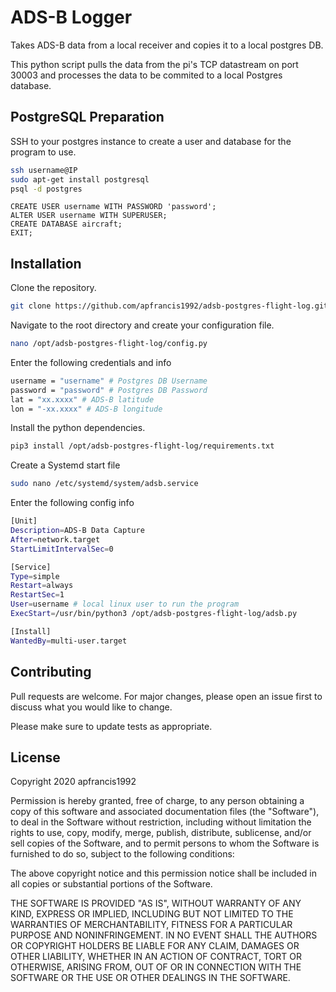 # ADS-B Logger
Takes ADS-B data from a local receiver and copies it to a local postgres DB.

This python script pulls the data from the pi's TCP datastream on port 30003 and processes the data to be commited to a local Postgres database.

## PostgreSQL Preparation

SSH to your postgres instance to create a user and database for the program to use.
```bash
ssh username@IP
sudo apt-get install postgresql
psql -d postgres
```

```
CREATE USER username WITH PASSWORD 'password'; 
ALTER USER username WITH SUPERUSER;
CREATE DATABASE aircraft;
EXIT;
```


## Installation

Clone the repository.
```bash
git clone https://github.com/apfrancis1992/adsb-postgres-flight-log.git /opt/adsb-postgres-flight-log
```

Navigate to the root directory and create your configuration file.
```bash
nano /opt/adsb-postgres-flight-log/config.py
```

Enter the following credentials and info
```bash
username = "username" # Postgres DB Username
password = "password" # Postgres DB Password
lat = "xx.xxxx" # ADS-B latitude
lon = "-xx.xxxx" # ADS-B longitude
```

Install the python dependencies.
```bash
pip3 install /opt/adsb-postgres-flight-log/requirements.txt
```

Create a Systemd start file
```bash
sudo nano /etc/systemd/system/adsb.service
```

Enter the following config info
```bash
[Unit]
Description=ADS-B Data Capture
After=network.target
StartLimitIntervalSec=0

[Service]
Type=simple
Restart=always
RestartSec=1
User=username # local linux user to run the program
ExecStart=/usr/bin/python3 /opt/adsb-postgres-flight-log/adsb.py

[Install]
WantedBy=multi-user.target
```

## Contributing
Pull requests are welcome. For major changes, please open an issue first to discuss what you would like to change.

Please make sure to update tests as appropriate.

## License

Copyright 2020 apfrancis1992

Permission is hereby granted, free of charge, to any person obtaining a copy of this software and associated documentation files (the "Software"), to deal in the Software without restriction, including without limitation the rights to use, copy, modify, merge, publish, distribute, sublicense, and/or sell copies of the Software, and to permit persons to whom the Software is furnished to do so, subject to the following conditions:

The above copyright notice and this permission notice shall be included in all copies or substantial portions of the Software.

THE SOFTWARE IS PROVIDED "AS IS", WITHOUT WARRANTY OF ANY KIND, EXPRESS OR IMPLIED, INCLUDING BUT NOT LIMITED TO THE WARRANTIES OF MERCHANTABILITY, FITNESS FOR A PARTICULAR PURPOSE AND NONINFRINGEMENT. IN NO EVENT SHALL THE AUTHORS OR COPYRIGHT HOLDERS BE LIABLE FOR ANY CLAIM, DAMAGES OR OTHER LIABILITY, WHETHER IN AN ACTION OF CONTRACT, TORT OR OTHERWISE, ARISING FROM, OUT OF OR IN CONNECTION WITH THE SOFTWARE OR THE USE OR OTHER DEALINGS IN THE SOFTWARE.